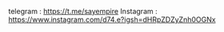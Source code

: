 telegram : https://t.me/sayempire
Instagram : https://www.instagram.com/d74.e?igsh=dHRpZDZyZnh0OGNx

